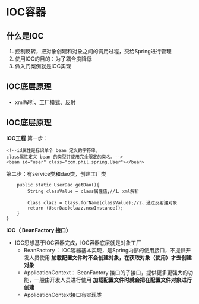 # IOC容器

## 什么是IOC
1. 控制反转，把对象创建和对象之间的调用过程，交给Spring进行管理
2. 使用IOC的目的：为了耦合度降低
3. 做入门案例就是IOC实现

## IOC底层原理
- xml解析、工厂模式、反射

## IOC底层原理
**IOC工程**
第一步：

``` <!--xml配置文件，配置创建的对象-->
<!--id属性是标识单个 bean 定义的字符串。
class属性定义 bean 的类型并使用完全限定的类名。-->
<bean id="user" class="com.phil.spring.User"></bean>
```
第二步：有service类和dao类，创建工厂类

``` class UserFactory{
    public static UserDao getDao(){
        String classValue = class属性值;//1、xml解析
        
        Class clazz = Class.forName(classValue);//2、通过反射建对象
        return (UserDao)clazz.newInstance();
    }
}
```
**IOC（ BeanFactory 接口）**  
- IOC思想基于IOC容器完成，IOC容器底层就是对象工厂
	- BeanFactory ：IOC容器基本实现，是Spring内部的使用接口，不提供开发人员使用
		**加载配置文件时不会创建对象，在获取对象（使用）才去创建对象**
	- ApplicationContext： BeanFactory 接口的子接口，提供更多更强大的功能，一般由开发人员进行使用
	  **加载配置文件时就会把在配置文件对象进行创建**
	- ApplicationContext接口有实现类

